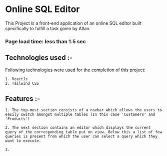 # Online SQL Editor

This Project is a front-end application of an online SQL editor built specifically to fulfill a task given by Atlan.

### Page load time: less than 1.5 sec 

## Technologies used :-

Following technologies were used for the completion of this project:

    1. ReactJs
    2. Tailwind CSS

## Features :-

    1. The top-most section consists of a navbar which allows the users to easily switch amongst multiple tables (In this case 'Customers' and 'Products')

    2. The next section contains an editor which displays the current query of the corresponding table put on view. Below this a list of few queries is present from which the user can select a query which they want to execute.

    3. 